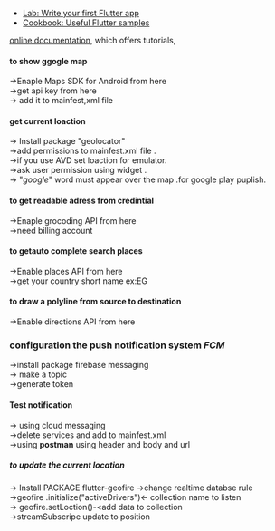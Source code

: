 
- [Lab: Write your first Flutter app](https://flutter.dev/docs/get-started/codelab)
- [Cookbook: Useful Flutter samples](https://flutter.dev/docs/cookbook)

[online documentation](https://flutter.dev/docs), which offers tutorials,

#### to show ggogle map 
->Enaple Maps SDK for Android from here   
->get api key from here   
-> add it to mainfest,xml file  

#### get current loaction
-> Install package "geolocator"  
->add permissions to  mainfest.xml file .  
->if you use AVD set loaction for emulator.  
->ask user permission using  widget .  
-> "*google*" word must appear over the map .for google play puplish.  

#### to get readable adress from credintial 
->Enaple grocoding API from here   
->need billing account  
#### to getauto complete search places
->Enable places API from here  
->get your country short name ex:EG  
#### to draw a polyline from source to destination   
->Enable directions API from here  
### configuration the push notification system *FCM*
->install package firebase messaging  
-> make a topic  
->generate token 
#### Test notification
-> using cloud messaging  
->delete services  and add <intent filter > to mainfest.xml   
->using **postman**    using header and body and url 
##### to update the current location
  -> Install PACKAGE flutter-geofire 
  ->change realtime databse rule  
  ->geofire .initialize("activeDrivers")<- collection name to listen  
  -> geofire.setLoction()-<add data to collection  
   ->streamSubscripe update to position 
                                           
                                         

